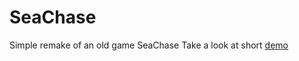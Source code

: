 # SeaChase
Simple remake of an old game SeaChase
Take a look at short [demo]

[demo]:https://www.youtube.com/watch?v=I7WOAy3Sd_w&feature=youtu.be
